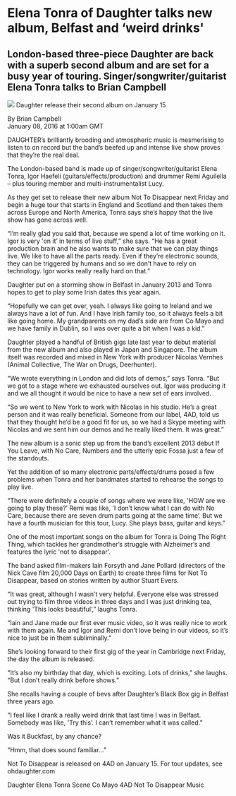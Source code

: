 # Elena Tonra of Daughter talks new album, Belfast and ‘weird drinks' 
## London-based three-piece Daughter are back with a superb second album and are set for a busy year of touring. Singer/songwriter/guitarist Elena Tonra talks to Brian Campbell 

<img src="/Images/Francesca Jane Allen/Daughter-1-CreditFrancescaAllen.jpg">
Daughter release their second album on January 15 

By Brian Campbell \
January 08, 2016 at 1:00am GMT

DAUGHTER’s brilliantly brooding and atmospheric music is mesmerising to listen to on record but the band’s beefed up and intense live show proves that they’re the real deal.

The London-based band is made up of singer/songwriter/guitarist Elena Tonra, Igor Haefeli (guitars/effects/production) and drummer Remi Aguilella – plus touring member and multi-instrumentalist Lucy.

As they get set to release their new album Not To Disappear next Friday and begin a huge tour that starts in England and Scotland and then takes them across Europe and North America, Tonra says she’s happy that the live show has gone across well.

“I’m really glad you said that, because we spend a lot of time working on it. Igor is very 'on it’ in terms of live stuff,” she says. “He has a great production brain and he also wants to make sure that we can play things live. We like to have all the parts ready. Even if they’re electronic sounds, they can be triggered by humans and so we don’t have to rely on technology. Igor works really really hard on that.”

Daughter put on a storming show in Belfast in January 2013 and Tonra hopes to get to play some Irish dates this year again.

“Hopefully we can get over, yeah. I always like going to Ireland and we always have a lot of fun. And I have Irish family too, so it always feels a bit like going home. My grandparents on my dad’s side are from Co Mayo and we have family in Dublin, so I was over quite a bit when I was a kid.”

Daughter played a handful of British gigs late last year to debut material from the new album and also played in Japan and Singapore. The album itself was recorded and mixed in New York with producer Nicolas Vernhes (Animal Collective, The War on Drugs, Deerhunter).

“We wrote everything in London and did lots of demos,” says Tonra. “But we got to a stage where we exhausted ourselves out. Igor was producing it and we all thought it would be nice to have a new set of ears involved.

“So we went to New York to work with Nicolas in his studio. He’s a great person and it was really beneficial. Someone from our label, 4AD, told us that they thought he’d be a good fit for us, so we had a Skype meeting with Nicolas and we sent him our demos and he really liked them. It was great.”

The new album is a sonic step up from the band’s excellent 2013 debut If You Leave, with No Care, Numbers and the utterly epic Fossa just a few of the standouts.

Yet the addition of so many electronic parts/effects/drums posed a few problems when Tonra and her bandmates started to rehearse the songs to play live.

“There were definitely a couple of songs where we were like, 'HOW are we going to play these?’ Remi was like, 'I don’t know what I can do with No Care, because there are seven drum parts going at the same time’. But we have a fourth musician for this tour, Lucy. She plays bass, guitar and keys.”

One of the most important songs on the album for Tonra is Doing The Right Thing, which tackles her grandmother’s struggle with Alzheimer’s and features the lyric 'not to disappear’.

The band asked film-makers Iain Forsyth and Jane Pollard (directors of the Nick Cave film 20,000 Days on Earth) to create three films for Not To Disappear, based on stories written by author Stuart Evers.

“It was great, although I wasn’t very helpful. Everyone else was stressed out trying to film three videos in three days and I was just drinking tea, thinking 'This looks beautiful’,” laughs Tonra.

“Iain and Jane made our first ever music video, so it was really nice to work with them again. Me and Igor and Remi don’t love being in our videos, so it’s nice to just be in them subliminally."

She’s looking forward to their first gig of the year in Cambridge next Friday, the day the album is released.

"It’s also my birthday that day, which is exciting. Lots of drinks,” she laughs. “But I don’t really drink before shows.”

She recalls having a couple of bevs after Daughter’s Black Box gig in Belfast three years ago.

“I feel like I drank a really weird drink that last time I was in Belfast. Somebody was like, 'Try this’. I can’t remember what it was called.”

Was it Buckfast, by any chance?

“Hmm, that does sound familiar...”

Not To Disappear is released on 4AD on January 15. For tour updates, see ohdaughter.com

Daughter Elena Tonra Scene Co Mayo 4AD  Not To Disappear Music



